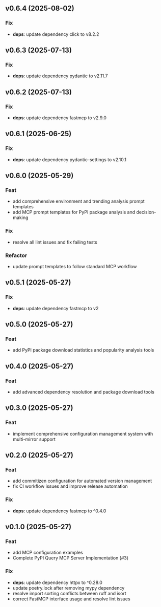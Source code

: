 ## v0.6.4 (2025-08-02)

### Fix

- **deps**: update dependency click to v8.2.2

## v0.6.3 (2025-07-13)

### Fix

- **deps**: update dependency pydantic to v2.11.7

## v0.6.2 (2025-07-13)

### Fix

- **deps**: update dependency fastmcp to v2.9.0

## v0.6.1 (2025-06-25)

### Fix

- **deps**: update dependency pydantic-settings to v2.10.1

## v0.6.0 (2025-05-29)

### Feat

- add comprehensive environment and trending analysis prompt templates
- add MCP prompt templates for PyPI package analysis and decision-making

### Fix

- resolve all lint issues and fix failing tests

### Refactor

- update prompt templates to follow standard MCP workflow

## v0.5.1 (2025-05-27)

### Fix

- **deps**: update dependency fastmcp to v2

## v0.5.0 (2025-05-27)

### Feat

- add PyPI package download statistics and popularity analysis tools

## v0.4.0 (2025-05-27)

### Feat

- add advanced dependency resolution and package download tools

## v0.3.0 (2025-05-27)

### Feat

- implement comprehensive configuration management system with multi-mirror support

## v0.2.0 (2025-05-27)

### Feat

- add commitizen configuration for automated version management
- fix CI workflow issues and improve release automation

### Fix

- **deps**: update dependency fastmcp to ^0.4.0

## v0.1.0 (2025-05-27)

### Feat

- add MCP configuration examples
- Complete PyPI Query MCP Server Implementation (#3)

### Fix

- **deps**: update dependency httpx to ^0.28.0
- update poetry.lock after removing mypy dependency
- resolve import sorting conflicts between ruff and isort
- correct FastMCP interface usage and resolve lint issues
